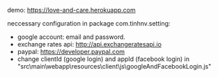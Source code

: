 demo: https://love-and-care.herokuapp.com

neccessary configuration in package com.tinhnv.setting:
- google account: email and password.
- exchange rates api: http://api.exchangeratesapi.io
- paypal: https://developer.paypal.com
- change clientId (google login) and appId (facebook login) in "src\main\webapp\resources\client\js\googleAndFacebookLogin.js"
